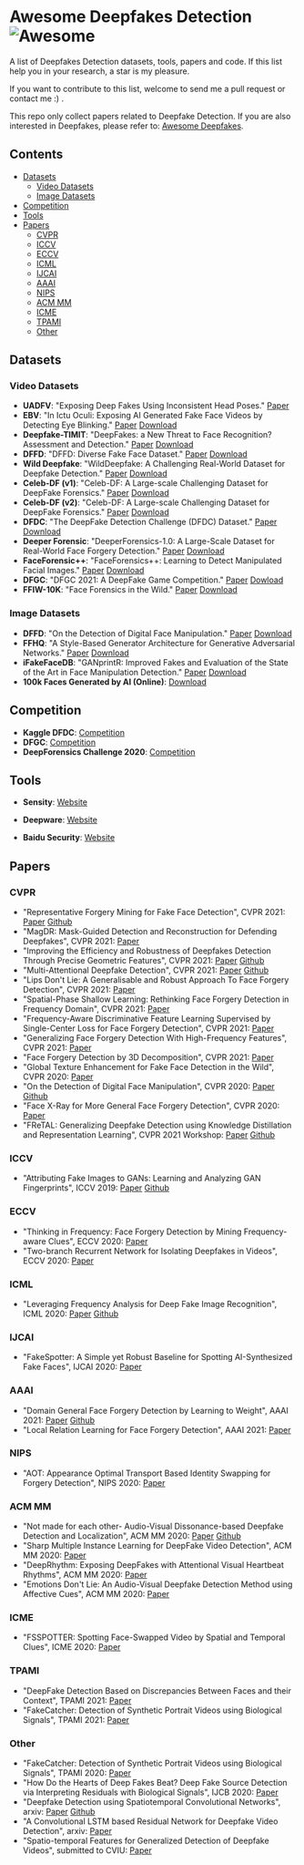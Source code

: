 # Awesome Deepfakes Detection![Awesome](https://cdn.rawgit.com/sindresorhus/awesome/d7305f38d29fed78fa85652e3a63e154dd8e8829/media/badge.svg)

A list of Deepfakes Detection datasets, tools, papers and code. If this list help you in your research, a star is my pleasure.

If you want to contribute to this list, welcome to send me a pull request or contact me :) .

This repo only collect papers related to Deepfake Detection. If you are also interested in Deepfakes, please refer to: [Awesome Deepfakes](https://github.com/Daisy-Zhang/Awesome-Deepfakes).

## Contents

- [Datasets](#datasets)
  - [Video Datasets](#video-datasets)
  - [Image Datasets](#image-datasets)
- [Competition](#competition)
- [Tools](#tools)
- [Papers](#papers)
  - [CVPR](#cvpr)
  - [ICCV](#iccv)
  - [ECCV](#eccv)
  - [ICML](#icml)
  - [IJCAI](#ijcai)
  - [AAAI](#aaai)
  - [NIPS](#nips)
  - [ACM MM](#acm-mm)
  - [ICME](#icme)
  - [TPAMI](#tpami)
  - [Other](#other)



## Datasets

### Video Datasets

* **UADFV**: "Exposing Deep Fakes Using Inconsistent Head Poses." [Paper](https://arxiv.org/abs/1811.00661)
* **EBV**: "In Ictu Oculi: Exposing AI Generated Fake Face Videos by Detecting Eye Blinking." [Paper](https://arxiv.org/abs/1806.02877)    [Download](http://www.cs.albany.edu/~lsw/downloads.html)
* **Deepfake-TIMIT**: "DeepFakes: a New Threat to Face Recognition? Assessment and Detection." [Paper](https://arxiv.org/abs/1812.08685)    [Download](https://conradsanderson.id.au/vidtimit/)
* **DFFD**: "DFFD: Diverse Fake Face Dataset." [Paper](http://cvlab.cse.msu.edu/dffd-diverse-fake-face-dataset.html)    [Download](http://cvlab.cse.msu.edu/dffd-dataset.html)
* **Wild Deepfake**: "WildDeepfake: A Challenging Real-World Dataset for Deepfake Detection." [Paper](https://arxiv.org/abs/2101.01456)    [Download](https://github.com/deepfakeinthewild/deepfake-in-the-wild)
* **Celeb-DF (v1)**: "Celeb-DF: A Large-scale Challenging Dataset for DeepFake Forensics." [Paper](https://openaccess.thecvf.com/content_CVPR_2020/papers/Li_Celeb-DF_A_Large-Scale_Challenging_Dataset_for_DeepFake_Forensics_CVPR_2020_paper.pdf)    [Download](https://github.com/yuezunli/celeb-deepfakeforensics/tree/master/Celeb-DF-v1)
* **Celeb-DF (v2)**: "Celeb-DF: A Large-scale Challenging Dataset for DeepFake Forensics." [Paper](https://openaccess.thecvf.com/content_CVPR_2020/papers/Li_Celeb-DF_A_Large-Scale_Challenging_Dataset_for_DeepFake_Forensics_CVPR_2020_paper.pdf)    [Download](https://github.com/yuezunli/celeb-deepfakeforensics/tree/master/Celeb-DF-v2)
* **DFDC**: "The DeepFake Detection Challenge (DFDC) Dataset." [Paper](https://arxiv.org/abs/2006.07397)    [Download](https://www.kaggle.com/c/deepfake-detection-challenge/data) 
* **Deeper Forensic**: "DeeperForensics-1.0: A Large-Scale Dataset for Real-World Face Forgery Detection." [Paper](https://openaccess.thecvf.com/content_CVPR_2020/papers/Jiang_DeeperForensics-1.0_A_Large-Scale_Dataset_for_Real-World_Face_Forgery_Detection_CVPR_2020_paper.pdf)    [Download](https://github.com/EndlessSora/DeeperForensics-1.0)
* **FaceForensic++**: "FaceForensics++: Learning to Detect Manipulated Facial Images." [Paper](https://arxiv.org/abs/1901.08971)    [Download](https://github.com/ondyari/FaceForensics)
* **DFGC**: "DFGC 2021: A DeepFake Game Competition." [Paper](https://arxiv.org/abs/2106.01217)    [Dowload](https://github.com/bomb2peng/DFGC_starterkit)
* **FFIW-10K**: "Face Forensics in the Wild." [Paper](https://arxiv.org/abs/2103.16076)    [Download](https://github.com/tfzhou/FFIW)

### Image Datasets

* **DFFD**: "On the Detection of Digital Face Manipulation." [Paper](https://openaccess.thecvf.com/content_CVPR_2020/papers/Dang_On_the_Detection_of_Digital_Face_Manipulation_CVPR_2020_paper.pdf)    [Download](http://cvlab.cse.msu.edu/project-ffd.html)
* **FFHQ**: "A Style-Based Generator Architecture for Generative Adversarial Networks." [Paper](https://openaccess.thecvf.com/content_CVPR_2019/papers/Karras_A_Style-Based_Generator_Architecture_for_Generative_Adversarial_Networks_CVPR_2019_paper.pdf)    [Download](https://github.com/NVlabs/ffhq-dataset)
* **iFakeFaceDB**: "GANprintR: Improved Fakes and Evaluation of the State of the Art in Face Manipulation Detection." [Paper](https://arxiv.org/abs/1911.05351)    [Download](https://github.com/socialabubi/iFakeFaceDB)
* **100k Faces Generated by AI (Online)**: [Download](https://generated.photos/datasets)



## Competition

* **Kaggle DFDC**: [Competition](https://www.kaggle.com/c/deepfake-detection-challenge)
* **DFGC**: [Competition](http://dfgc2021.iapr-tc4.org/)
* **DeepForensics Challenge 2020**: [Competition](https://competitions.codalab.org/competitions/25228)



## Tools

* **Sensity**: [Website](https://sensity.ai/)

* **Deepware**: [Website](https://deepware.ai/)
* **Baidu Security**: [Website](http://weishi.baidu.com/product/deepfake)



## Papers

### CVPR

* "Representative Forgery Mining for Fake Face Detection", CVPR 2021: [Paper](https://openaccess.thecvf.com/content/CVPR2021/papers/Wang_Representative_Forgery_Mining_for_Fake_Face_Detection_CVPR_2021_paper.pdf)    [Github](https://github.com/crywang/RFM)
* "MagDR: Mask-Guided Detection and Reconstruction for Defending Deepfakes", CVPR 2021: [Paper](https://openaccess.thecvf.com/content/CVPR2021/papers/Chen_MagDR_Mask-Guided_Detection_and_Reconstruction_for_Defending_Deepfakes_CVPR_2021_paper.pdf)
* "Improving the Efficiency and Robustness of Deepfakes Detection Through Precise Geometric Features", CVPR 2021: [Paper](https://openaccess.thecvf.com/content/CVPR2021/papers/Sun_Improving_the_Efficiency_and_Robustness_of_Deepfakes_Detection_Through_Precise_CVPR_2021_paper.pdf)    [Github](https://github.com/frederickszk/LRnet)
* "Multi-Attentional Deepfake Detection", CVPR 2021: [Paper](https://openaccess.thecvf.com/content/CVPR2021/html/Zhao_Multi-Attentional_Deepfake_Detection_CVPR_2021_paper.html)    [Github](https://github.com/yoctta/multiple-attention)
* "Lips Don't Lie: A Generalisable and Robust Approach To Face Forgery Detection", CVPR 2021: [Paper](https://openaccess.thecvf.com/content/CVPR2021/papers/Haliassos_Lips_Dont_Lie_A_Generalisable_and_Robust_Approach_To_Face_CVPR_2021_paper.pdf)
* "Spatial-Phase Shallow Learning: Rethinking Face Forgery Detection in Frequency Domain", CVPR 2021: [Paper](https://openaccess.thecvf.com/content/CVPR2021/papers/Liu_Spatial-Phase_Shallow_Learning_Rethinking_Face_Forgery_Detection_in_Frequency_Domain_CVPR_2021_paper.pdf)
* "Frequency-Aware Discriminative Feature Learning Supervised by Single-Center Loss for Face Forgery Detection", CVPR 2021: [Paper](https://openaccess.thecvf.com/content/CVPR2021/papers/Li_Frequency-Aware_Discriminative_Feature_Learning_Supervised_by_Single-Center_Loss_for_Face_CVPR_2021_paper.pdf)
* "Generalizing Face Forgery Detection With High-Frequency Features", CVPR 2021: [Paper](https://openaccess.thecvf.com/content/CVPR2021/papers/Luo_Generalizing_Face_Forgery_Detection_With_High-Frequency_Features_CVPR_2021_paper.pdf)
* "Face Forgery Detection by 3D Decomposition", CVPR 2021: [Paper](https://openaccess.thecvf.com/content/CVPR2021/papers/Zhu_Face_Forgery_Detection_by_3D_Decomposition_CVPR_2021_paper.pdf)
* "Global Texture Enhancement for Fake Face Detection in the Wild", CVPR 2020: [Paper](https://openaccess.thecvf.com/content_CVPR_2020/papers/Liu_Global_Texture_Enhancement_for_Fake_Face_Detection_in_the_Wild_CVPR_2020_paper.pdf)
* "On the Detection of Digital Face Manipulation", CVPR 2020: [Paper](https://openaccess.thecvf.com/content_CVPR_2020/papers/Dang_On_the_Detection_of_Digital_Face_Manipulation_CVPR_2020_paper.pdf)    [Github](https://github.com/JStehouwer/FFD_CVPR2020)
* "Face X-Ray for More General Face Forgery Detection", CVPR 2020: [Paper](https://openaccess.thecvf.com/content_CVPR_2020/papers/Li_Face_X-Ray_for_More_General_Face_Forgery_Detection_CVPR_2020_paper.pdf)
* "FReTAL: Generalizing Deepfake Detection using Knowledge Distillation and Representation Learning", CVPR 2021 Workshop: [Paper](https://openaccess.thecvf.com/content/CVPR2021W/WMF/papers/Kim_FReTAL_Generalizing_Deepfake_Detection_Using_Knowledge_Distillation_and_Representation_Learning_CVPRW_2021_paper.pdf)    [Github](https://github.com/alsgkals2/FReTAL-Generalizing_Deepfakes_using_Knowledge_Distillation_and_Representation_Learning)

### ICCV

* "Attributing Fake Images to GANs: Learning and Analyzing GAN Fingerprints", ICCV 2019: [Paper](https://openaccess.thecvf.com/content_ICCV_2019/papers/Yu_Attributing_Fake_Images_to_GANs_Learning_and_Analyzing_GAN_Fingerprints_ICCV_2019_paper.pdf)    [Github](https://github.com/ningyu1991/GANFingerprints)

### ECCV

* "Thinking in Frequency: Face Forgery Detection by Mining Frequency-aware Clues", ECCV 2020: [Paper](http://www.ecva.net/papers/eccv_2020/papers_ECCV/papers/123570086.pdf)
* "Two-branch Recurrent Network for Isolating Deepfakes in Videos", ECCV 2020: [Paper](https://arxiv.org/abs/2008.03412)

### ICML

* "Leveraging Frequency Analysis for Deep Fake Image Recognition", ICML 2020: [Paper](http://proceedings.mlr.press/v119/frank20a/frank20a.pdf)    [Github](https://github.com/RUB-SysSec/GANDCTAnalysis)

### IJCAI

* "FakeSpotter: A Simple yet Robust Baseline for Spotting AI-Synthesized Fake Faces", IJCAI 2020: [Paper](https://www.ijcai.org/Proceedings/2020/0476.pdf)

### AAAI

* "Domain General Face Forgery Detection by Learning to Weight", AAAI 2021: [Paper](https://www.aaai.org/AAAI21Papers/AAAI-589.SunK.pdf)    [Github](https://github.com/skJack/LTW)
* "Local Relation Learning for Face Forgery Detection", AAAI 2021: [Paper](https://arxiv.org/pdf/2105.02577.pdf)

### NIPS

* "AOT: Appearance Optimal Transport Based Identity Swapping for Forgery Detection", NIPS 2020: [Paper](https://papers.nips.cc/paper/2020/file/f718499c1c8cef6730f9fd03c8125cab-Paper.pdf)

### ACM MM

* "Not made for each other- Audio-Visual Dissonance-based Deepfake Detection and Localization", ACM MM 2020: [Paper](https://dl.acm.org/doi/10.1145/3394171.3413700)    [Github](https://github.com/abhinavdhall/deepfake/)
* "Sharp Multiple Instance Learning for DeepFake Video Detection", ACM MM 2020: [Paper](https://dl.acm.org/doi/pdf/10.1145/3394171.3414034)
* "DeepRhythm: Exposing DeepFakes with Attentional Visual Heartbeat Rhythms", ACM MM 2020: [Paper](https://dl.acm.org/doi/10.1145/3394171.3413707)
* "Emotions Don't Lie: An Audio-Visual Deepfake Detection Method using Affective Cues", ACM MM 2020: [Paper](https://dl.acm.org/doi/abs/10.1145/3394171.3413570)

### ICME

* "FSSPOTTER: Spotting Face-Swapped Video by Spatial and Temporal Clues", ICME 2020: [Paper](https://ieeexplore.ieee.org/document/9102914)

### TPAMI

* "DeepFake Detection Based on Discrepancies Between Faces and their Context", TPAMI 2021: [Paper](https://ieeexplore.ieee.org/document/9468380/)
* "FakeCatcher: Detection of Synthetic Portrait Videos using Biological Signals", TPAMI 2021: [Paper](https://ieeexplore.ieee.org/document/9141516/)

### Other

* "FakeCatcher: Detection of Synthetic Portrait Videos using Biological Signals", TPAMI 2020: [Paper](https://ieeexplore.ieee.org/document/9141516)
* "How Do the Hearts of Deep Fakes Beat? Deep Fake Source Detection via Interpreting Residuals with Biological Signals", IJCB 2020: [Paper](https://ieeexplore.ieee.org/abstract/document/9304909)
* "Deepfake Detection using Spatiotemporal Convolutional Networks", arxiv: [Paper](https://arxiv.org/abs/2006.14749)    [Github](https://github.com/oidelima/Deepfake-Detection)
* "A Convolutional LSTM based Residual Network for Deepfake Video Detection", arxiv: [Paper](https://arxiv.org/abs/2009.07480)
* "Spatio-temporal Features for Generalized Detection of Deepfake Videos", submitted to CVIU: [Paper](https://arxiv.org/abs/2010.11844)